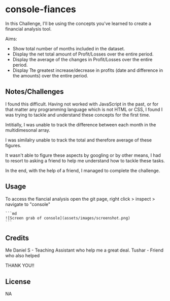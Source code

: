 # console-fiances
In this Challenge, I'll be using the concepts you've learned to create a financial analysis tool.

Aims:
- Show total number of months included in the dataset.
- Display the net total amount of Profit/Losses over the entire period.
- Display the average of the changes in Profit/Losses over the entire period. 
- Display Tte greatest increase/decrease in profits (date and difference in the amounts) over the entire period.

## Notes/Challenges

I found this difficult. Having not worked with JavaScript in the past, or for that matter any programming language which is not HTML or CSS, I found I was trying to tackle and understand these concepts for the first time. 

Intitially, I was unable to track the difference between each month in the multidimesonal array.

I was similalry unable to track the total and therefore average of these figures.

It wasn't able to figure these aspects by googling or by other means, I had to resort to asking a friend to help me understand how to tackle these tasks.

In the end, with the help of a friend, I managed to complete the challenge.

## Usage

To access the fiancial analysis open the git page, right click > inspect > navigate to "console"

    ```md
    ![Screen grab of console](assets/images/screenshot.png)
    ```

## Credits

Me
Daniel S - Teaching Assistant who help me a great deal.
Tushar - Friend who also helped

THANK YOU!!

## License

NA
